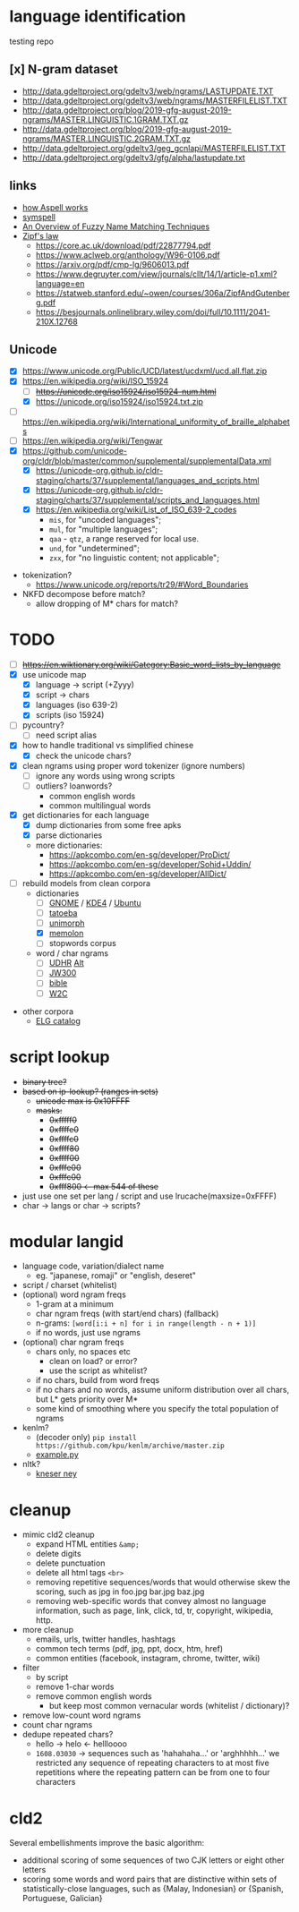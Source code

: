 #   language identification
testing repo


##  [x] N-gram dataset
*   http://data.gdeltproject.org/gdeltv3/web/ngrams/LASTUPDATE.TXT
*   http://data.gdeltproject.org/gdeltv3/web/ngrams/MASTERFILELIST.TXT
*   http://data.gdeltproject.org/blog/2019-gfg-august-2019-ngrams/MASTER.LINGUISTIC.1GRAM.TXT.gz
*   http://data.gdeltproject.org/blog/2019-gfg-august-2019-ngrams/MASTER.LINGUISTIC.2GRAM.TXT.gz
*   http://data.gdeltproject.org/gdeltv3/geg_gcnlapi/MASTERFILELIST.TXT
*   http://data.gdeltproject.org/gdeltv3/gfg/alpha/lastupdate.txt


##  links
*   [how Aspell works](http://aspell.net/0.50-doc/man-html/8_How.html)
*   [symspell](https://github.com/wolfgarbe/SymSpell#blog-posts-algorithm-benchmarks-applications)
*   [An Overview of Fuzzy Name Matching Techniques](https://www.rosette.com/blog/overview-fuzzy-name-matching-techniques)
*   [Zipf's law](https://en.wikipedia.org/wiki/Zipf's_law)
    *   https://core.ac.uk/download/pdf/22877794.pdf
    *   https://www.aclweb.org/anthology/W96-0106.pdf
    *   https://arxiv.org/pdf/cmp-lg/9606013.pdf
    *   https://www.degruyter.com/view/journals/cllt/14/1/article-p1.xml?language=en
    *   https://statweb.stanford.edu/~owen/courses/306a/ZipfAndGutenberg.pdf
    *   https://besjournals.onlinelibrary.wiley.com/doi/full/10.1111/2041-210X.12768
    

## Unicode
*   [x] https://www.unicode.org/Public/UCD/latest/ucdxml/ucd.all.flat.zip
*   [x] https://en.wikipedia.org/wiki/ISO_15924
    *   [ ] ~~https://unicode.org/iso15924/iso15924-num.html~~
    *   [x] https://unicode.org/iso15924/iso15924.txt.zip
*   [ ] https://en.wikipedia.org/wiki/International_uniformity_of_braille_alphabets
*   [ ] https://en.wikipedia.org/wiki/Tengwar
*   [x] https://github.com/unicode-org/cldr/blob/master/common/supplemental/supplementalData.xml
    *   [x] https://unicode-org.github.io/cldr-staging/charts/37/supplemental/languages_and_scripts.html
    *   [x] https://unicode-org.github.io/cldr-staging/charts/37/supplemental/scripts_and_languages.html
    *   [x] https://en.wikipedia.org/wiki/List_of_ISO_639-2_codes
        *   `mis`, for "uncoded languages";
        *   `mul`, for "multiple languages";
        *   `qaa` - `qtz`, a range reserved for local use.
        *   `und`, for "undetermined";
        *   `zxx`, for "no linguistic content; not applicable";
*   tokenization?
    *   https://www.unicode.org/reports/tr29/#Word_Boundaries
*   NKFD decompose before match?
    *   allow dropping of M* chars for match?



#   TODO
*   [ ] ~~https://en.wiktionary.org/wiki/Category:Basic_word_lists_by_language~~
*   [x] use unicode map
    *   [x] language -> script (+Zyyy)
    *   [x] script -> chars
    *   [x] languages (iso 639-2)
    *   [x] scripts (iso 15924)
*   [ ] pycountry?
    *   [ ] need script alias
*   [x] how to handle traditional vs simplified chinese
    *   [x] check the unicode chars?
*   [x] clean ngrams using proper word tokenizer (ignore numbers)
    *   [ ] ignore any words using wrong scripts
    *   [ ] outliers? loanwords?
        *   common english words
        *   common multilingual words
*   [x] get dictionaries for each language
    *   [x] dump dictionaries from some free apks
    *   [x] parse dictionaries
    *   more dictionaries:
        *   https://apkcombo.com/en-sg/developer/ProDict/
        *   https://apkcombo.com/en-sg/developer/Sohid+Uddin/
        *   https://apkcombo.com/en-sg/developer/AllDict/
*   [ ] rebuild models from clean corpora
    *   dictionaries
        *   [ ] [GNOME](http://opus.nlpl.eu/GNOME.php) / [KDE4](http://opus.nlpl.eu/KDE4.php) / [Ubuntu](http://opus.nlpl.eu/Ubuntu.php)
        *   [ ] [tatoeba](http://opus.nlpl.eu/Tatoeba.php)
        *   [ ] [unimorph](https://unimorph.github.io/)
        *   [x] [memolon](https://github.com/JULIELab/MEmoLon/tree/master/memolon/data/TranslationTables)
        *   [ ] stopwords corpus
    *   word / char ngrams
        *   [ ] [UDHR](https://www.kaggle.com/nltkdata/udhr-corpus) [Alt](http://research.ics.aalto.fi/cog/data/udhr/)
        *   [ ] [JW300](http://opus.nlpl.eu/JW300.php)
        *   [ ] [bible](http://opus.nlpl.eu/bible-uedin.php)
        *   [ ] [W2C](http://ufal.mff.cuni.cz/~majlis/w2c/download.html)
    
*   other corpora
    *   [ELG catalog](https://live.european-language-grid.eu/catalogue/#/)


#   script lookup
*   ~~binary tree?~~
*   ~~based on ip-lookup? (ranges in sets)~~
    *   ~~unicode max is 0x10FFFF~~
    *   ~~masks:~~
        *   ~~0xfffff0~~
        *   ~~0xffffe0~~
        *   ~~0xffffc0~~
        *   ~~0xffff80~~
        *   ~~0xffff00~~
        *   ~~0xfffe00~~
        *   ~~0xfffc00~~
        *   ~~0xfff800 <- max 544 of these~~
*   just use one set per lang / script and use lrucache(maxsize=0xFFFF)
*   char -> langs or char -> scripts?

#   modular langid
*   language code, variation/dialect name
    *   eg. "japanese, romaji" or "english, deseret"
*   script / charset (whitelist)
*   (optional) word ngram freqs
    *   1-gram at a minimum
    *   char ngram freqs (with start/end chars) (fallback)
    *   n-grams: `[word[i:i + n] for i in range(length - n + 1)]`
    *   if no words, just use ngrams
*   (optional) char ngram freqs
    *   chars only, no spaces etc
        *   clean on load? or error?
        *   use the script as whitelist?
    *   if no chars, build from word freqs
    *   if no chars and no words, assume uniform distribution over all chars, but L* gets priority over M*
    *   some kind of smoothing where you specify the total population of ngrams
*   kenlm?
    *   (decoder only) `pip install https://github.com/kpu/kenlm/archive/master.zip`
    *   [example.py](https://github.com/kpu/kenlm/blob/master/python/example.py)
*   nltk?
    *   [kneser ney](https://www.nltk.org/api/nltk.lm.html#nltk.lm.models.KneserNeyInterpolated)


#   cleanup
*   mimic cld2 cleanup
    *   expand HTML entities `&amp;` 
    *   delete digits
    *   delete punctuation
    *   delete all html tags `<br>`
    *   removing repetitive sequences/words that would otherwise skew the scoring,
        such as jpg in foo.jpg bar.jpg baz.jpg
    *   removing web-specific words that convey almost no language information,
        such as page, link, click, td, tr, copyright, wikipedia, http.
*   more cleanup
    *   emails, urls, twitter handles, hashtags
    *   common tech terms (pdf, jpg, ppt, docx, htm, href)
    *   common entities (facebook, instagram, chrome, twitter, wiki)
*   filter
    *   by script
    *   remove 1-char words
    *   remove common english words
        *   but keep most common vernacular words (whitelist / dictionary)?
*   remove low-count word ngrams
*   count char ngrams
*   dedupe repeated chars?
    *   hello -> helo <- hellloooo
    *   `1608.03030` -> sequences such as 'hahahaha...' or 'arghhhhh...' 
                        we restricted any sequence of repeating characters to at most five repetitions
                        where the repeating pattern can be from one to four characters


#   cld2
Several embellishments improve the basic algorithm:
*   additional scoring of some sequences of two CJK letters or eight other letters
*   scoring some words and word pairs that are distinctive within sets of statistically-close languages,
    such as {Malay, Indonesian} or {Spanish, Portuguese, Galician}